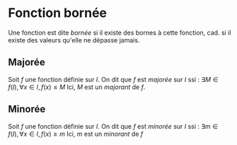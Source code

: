 # Fonction bornée
Une fonction est dite _bornée_ si il existe des bornes à cette fonction, cad. si il existe des valeurs qu'elle ne dépasse jamais.

## Majorée
Soit $f$ une fonction définie sur $I$.
On dit que $f$ est _majorée_ sur $I$ ssi :
$\exists M\in f(I), \forall x\in I, f(x) \leq M$
Ici, $M$ est un _majorant_ de $f$.

## Minorée
Soit $f$ une fonction définie sur $I$.
On dit que $f$ est _minorée_ sur $I$ ssi :
$\exists m\in f(I), \forall x\in I, f(x) \geq m$
Ici, $m$ est un _minorant_ de $f$